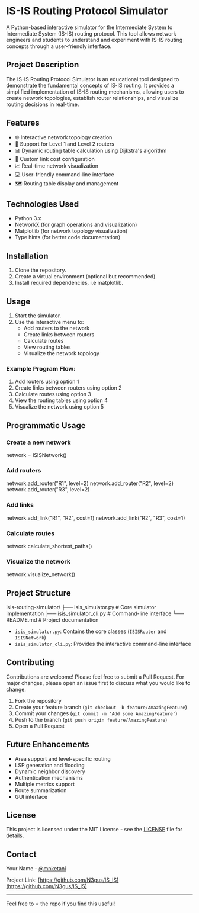 # IS-IS Routing Protocol Simulator

A Python-based interactive simulator for the Intermediate System to Intermediate System (IS-IS) routing protocol. This tool allows network engineers and students to understand and experiment with IS-IS routing concepts through a user-friendly interface.

## Project Description

The IS-IS Routing Protocol Simulator is an educational tool designed to demonstrate the fundamental concepts of IS-IS routing. It provides a simplified implementation of IS-IS routing mechanisms, allowing users to create network topologies, establish router relationships, and visualize routing decisions in real-time.

## Features

- 🌐 Interactive network topology creation
- 🔄 Support for Level 1 and Level 2 routers
- 📊 Dynamic routing table calculation using Dijkstra's algorithm
- 🔗 Custom link cost configuration
- 📈 Real-time network visualization
- 💻 User-friendly command-line interface
- 🗺️ Routing table display and management

## Technologies Used

- Python 3.x
- NetworkX (for graph operations and visualization)
- Matplotlib (for network topology visualization)
- Type hints (for better code documentation)

## Installation

1. Clone the repository.
2. Create a virtual environment (optional but recommended).
3. Install required dependencies, i.e matplotlib.


## Usage

1. Start the simulator.
2. Use the interactive menu to:
   - Add routers to the network
   - Create links between routers
   - Calculate routes
   - View routing tables
   - Visualize the network topology

### Example Program Flow:
1. Add routers using option 1
2. Create links between routers using option 2
3. Calculate routes using option 3
4. View the routing tables using option 4
5. Visualize the network using option 5

## Programmatic Usage

### Create a new network
network = ISISNetwork()

### Add routers
network.add_router("R1", level=2)
network.add_router("R2", level=2)
network.add_router("R3", level=2)

### Add links
network.add_link("R1", "R2", cost=1)
network.add_link("R2", "R3", cost=1)

### Calculate routes
network.calculate_shortest_paths()

### Visualize the network
network.visualize_network()


## Project Structure
isis-routing-simulator/
├── isis_simulator.py # Core simulator implementation
├── isis_simulator_cli.py # Command-line interface
└── README.md # Project documentation

- `isis_simulator.py`: Contains the core classes (`ISISRouter` and `ISISNetwork`)
- `isis_simulator_cli.py`: Provides the interactive command-line interface

## Contributing

Contributions are welcome! Please feel free to submit a Pull Request. For major changes, please open an issue first to discuss what you would like to change.

1. Fork the repository
2. Create your feature branch (`git checkout -b feature/AmazingFeature`)
3. Commit your changes (`git commit -m 'Add some AmazingFeature'`)
4. Push to the branch (`git push origin feature/AmazingFeature`)
5. Open a Pull Request

## Future Enhancements

- Area support and level-specific routing
- LSP generation and flooding
- Dynamic neighbor discovery
- Authentication mechanisms
- Multiple metrics support
- Route summarization
- GUI interface

## License

This project is licensed under the MIT License - see the [LICENSE](https://rem.mit-license.org) file for details.

## Contact

Your Name - [@mnketani](https://www.linkedin.com/in/mweetwa-nketani-a62825212?utm_source=share&utm_campaign=share_via&utm_content=profile&utm_medium=ios_app)

Project Link: [https://github.com/N3gus/IS_IS](https://github.com/N3gus/IS_IS)

---

Feel free to ⭐️ the repo if you find this useful!